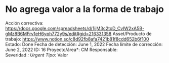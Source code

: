 # No agrega valor a la forma de trabajo

Acción correctiva: https://docs.google.com/spreadsheets/d/1ijM3c2toD_CvIW2xA5B-gMz8B6MFrv1eH6yph772y9s/edit#gid=216331358
Asset/Producto de trabajo: https://www.notion.so/c8d92fb8afa7421b81f8cdd652b6f100 
Estado: Done
Fecha de detección: June 1, 2022
Fecha límite de corrección: June 2, 2022
ID: 16
Proyecto/área*: CM
Responsable:  
Severidad *: Urgent
Tipo*: Valor
